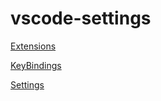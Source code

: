 # vscode-settings

[Extensions](Extensions.md)

[KeyBindings](KeyBindings.md)

[Settings](Settings.md)
